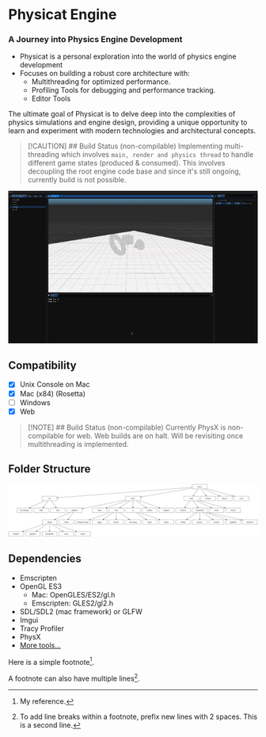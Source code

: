 # Physicat Engine

### A Journey into Physics Engine Development

- Physicat is a personal exploration into the world of physics engine development
- Focuses on building a robust core architecture with:
  - Multithreading for optimized performance.
  - Profiling Tools for debugging and performance tracking.
  - Editor Tools

The ultimate goal of Physicat is to delve deep into the 
complexities of physics simulations and engine design,
providing a unique opportunity to learn and experiment 
with modern technologies and architectural concepts.

> [!CAUTION] ## Build Status (non-compilable)
> Implementing multi-threading which involves `main, render and physics thread` to
> handle different game states (produced & consumed).
> This involves decoupling the root engine code base and since it's still ongoing,
> currently build is not possible.

<img src="screenshots/engine_v3.gif" width="700">

## Compatibility
- [x] Unix Console on Mac
- [x] Mac (x84) (Rosetta)
- [ ] Windows
- [x] Web

> [!NOTE] ## Build Status (non-compilable)
> Currently PhysX is non-compilable for web. Web builds are on halt.
> Will be revisiting once multithreading is implemented.

## Folder Structure
<img src="screenshots/directory-diagram.png">

## Dependencies
- Emscripten
- OpenGL ES3
  - Mac: OpenGLES/ES2/gl.h
  - Emscripten: GLES2/gl2.h
- SDL/SDL2 (mac framework) or GLFW
- Imgui
- Tracy Profiler
- PhysX
- [More tools...](markdowns/dependencies.md)

Here is a simple footnote[^1].

A footnote can also have multiple lines[^2].

[^1]: My reference.
[^2]: To add line breaks within a footnote, prefix new lines with 2 spaces.
This is a second line.